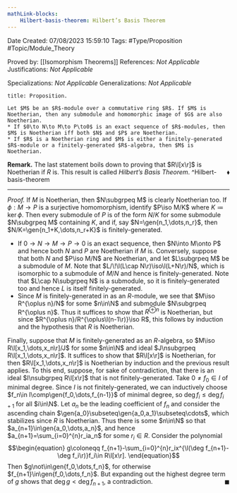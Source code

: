 ```yaml
---
mathLink-blocks:
    Hilbert-basis-theorem: Hilbert’s Basis Theorem
---
```


<div class="topSpace"></div>

Date Created: 07/08/2023 15:59:10
Tags: #Type/Proposition #Topic/Module_Theory

Proved by: [[Isomorphism Theorems]]
References: <i>Not Applicable</i>
Justifications: <i>Not Applicable</i>

Specializations: <i>Not Applicable</i>
Generalizations: <i>Not Applicable</i>

``` ad-Proposition
title: Proposition.

Let $M$ be an $R$-module over a commutative ring $R$. If $M$ is Noetherian, then any submodule and homomorphic image of $G$ are also Noetherian.
* If $0\to N\to M\to P\to0$ is an exact sequence of $R$-modules, then $M$ is Noetherian iff both $N$ and $P$ are Noetherian.
* If $R$ is a Noetherian ring and $M$ is either a finitely-generated $R$-module or a finitely-generated $R$-algebra, then $M$ is Noetherian.

```

<b>Remark.</b> The last statement boils down to proving that $R\l[x\r]$ is Noetherian if $R$ is. This result is called <i>Hilbert’s Basis Theorem</i>.<span style="float:right;">$\blacklozenge$</span>
^Hilbert-basis-theorem

---

<i>Proof.</i> If $M$ is Noetherian, then $N\subgrpeq M$ is clearly Noetherian too. If $\phi:M\to P$ is a surjective homomorphism, identify $P\iso M/K$ where $K\coloneqq\ker\phi$. Then every submodule of $P$ is of the form $N/K$ for some submodule $N\subgrpeq M$ containing $K$, and if, say $N=\gen{n_1,\dots,n_r}$, then $N/K=\gen{n_1+K,\dots,n_r+K}$ is finitely-generated.
* If $0\to N\to M\to P\to0$ is an exact sequence, then $N\into M\onto P$ and hence both $N$ and $P$ are Noetherian if $M$ is. Conversely, suppose that both $N$ and $P\iso M/N$ are Noetherian, and let $L\subgrpeq M$ be a submodule of $M$. Note that $L/\!\l(L\cap N\r)\iso\l(L+N\r)/N$, which is isomorphic to a submodule of $M/N$ and hence is finitely-generated. Note that $L\cap N\subgrpeq N$ is a submodule, so it is finitely-generated too and hence $L$ is itself finitely-generated.
* Since $M$ is finitely-generated in as an $R$-module, we see that $M\iso R^{\oplus n}/N$ for some $n\in\N$ and submodule $N\subgrpeq R^{\oplus n}$. Thus it suffices to show that $R^{\oplus n}$ is Noetherian, but since $R^{\oplus n}/R^{\oplus\l(n-1\r)}\iso R$, this follows by induction and the hypothesis that $R$ is Noetherian.

Finally, suppose that $M$ is finitely-generated as an $R$-algebra, so $M\iso R\l[x_1,\dots,x_n\r]/J$ for some $n\in\N$ and ideal $J\nsubgrpeq R\l[x_1,\dots,x_n\r]$. It suffices to show that $R\l[x\r]$ is Noetherian, for then $R\l[x_1,\dots,x_n\r]$ is Noetherian by induction and the previous result applies. To this end, suppose, for sake of contradiction, that there is an ideal $I\nsubgrpeq R\l[x\r]$ that is not finitely-generated. Take $0\neq f_0\in I$ of minimal degree. Since $I$ is not finitely-generated, we can inductively choose $f_n\in I\comp\gen{f_0,\dots,f_{n-1}}$ of minimal degree, so $\deg f_i\leq\deg f_{i+1}$ for all $i\in\N$. Let $a_n$ be the leading coefficient of $f_n$ and consider the ascending chain $\gen{a_0}\subseteq\gen{a_0,a_1}\subseteq\cdots$, which stabilizes since $R$ is Noetherian. Thus there is some $n\in\N$ so that $a_{n+1}\in\gen{a_0,\dots,a_n}$, and hence $a_{n+1}=\sum_{i=0}^{n}r_ia_n$ for some $r_i\in R$. Consider the polynomial
$$\begin{equation}
    g\coloneqq f_{n+1}-\sum_{i=0}^{n}r_ix^{\l(\deg f_{n+1}-\deg f_i\r)}f_i\in R\l[x\r].
\end{equation}$$
Then $g\not\in\gen{f_0,\dots,f_n}$, for otherwise $f_{n+1}\in\gen{f_0,\dots,f_n}$. But expanding out the highest degree term of $g$ shows that $\deg g<\deg f_{n+1}$, a contradiction.<span style="float:right;">$\blacksquare$</span>
